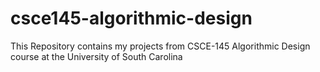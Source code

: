 # csce145-algorithmic-design
This Repository contains my projects from CSCE-145 Algorithmic Design course at the University of South Carolina
